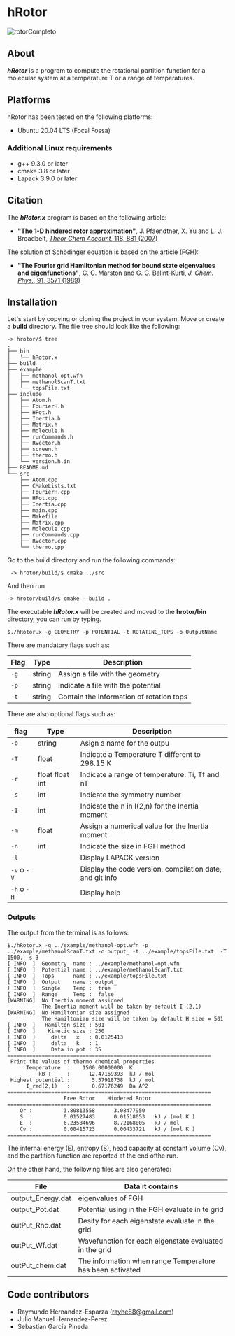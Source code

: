 # hRotor

![rotorCompleto](https://user-images.githubusercontent.com/30420297/155459487-9683adcc-9a37-4995-8d6b-9393bb1dcec1.jpeg)

## About

**_hRotor_** is a program to compute the rotational partition function for a molecular system at a temperature T or a range of temperatures.

## Platforms

hRotor has been tested on the following platforms:

- Ubuntu 20.04 LTS (Focal Fossa)

### Additional Linux requirements

- g++ 9.3.0 or later
- cmake 3.8 or later
- Lapack 3.9.0 or later

## Citation

The **_hRotor.x_** program is based on the following article:

- **"The 1-D hindered rotor approximation"**, J. Pfaendtner, X. Yu and L. J. Broadbelt,
  [*Theor Chem Account*, 118, 881 (2007)](https://doi.org/10.1007/s00214-007-0376-5)

The solution of Schödinger equation is based on the article (FGH):

- **"The Fourier grid Hamiltonian method for bound state eigenvalues and eigenfunctions"**,
  C. C. Marston and G. G. Balint-Kurti,
  [*J. Chem. Phys.*, 91, 3571 (1989)](https://doi.org/10.1063/1.456888)

## Installation

Let's start by copying or cloning the project in your system. Move or create a **build** directory.
The file tree should look like the following:

```
-> hrotor/$ tree
.
├── bin
│   └── hRotor.x
├── build
├── example
│   ├── methanol-opt.wfn
│   ├── methanolScanT.txt
│   └── topsFile.txt
├── include
│   ├── Atom.h
│   ├── FourierH.h
│   ├── HPot.h
│   ├── Inertia.h
│   ├── Matrix.h
│   ├── Molecule.h
│   ├── runCommands.h
│   ├── Rvector.h
│   ├── screen.h
│   ├── thermo.h
│   └── version.h.in
├── README.md
└── src
    ├── Atom.cpp
    ├── CMakeLists.txt
    ├── FourierH.cpp
    ├── HPot.cpp
    ├── Inertia.cpp
    ├── main.cpp
    ├── Makefile
    ├── Matrix.cpp
    ├── Molecule.cpp
    ├── runCommands.cpp
    ├── Rvector.cpp
    └── thermo.cpp

```

Go to the build directory and run the following commands:

```
 -> hrotor/build/$ cmake ../src
```

And then run

```
-> hrotor/build/$ cmake --build .
```

The executable **_hRotor.x_** will be created and moved to the **hrotor/bin** directory, you can run by typing.

```
$./hRotor.x -g GEOMETRY -p POTENTIAL -t ROTATING_TOPS -o OutputName
```

There are mandatory flags such as:

| Flag | Type   | Description                              |
| ---- | ------ | ---------------------------------------- |
| `-g` | string | Assign a file with the geometry          |
| `-p` | string | Indicate a file with the potential       |
| `-t` | string | Contain the information of rotation tops |

There are also optional flags such as:

| flag        | Type            | Description                                              |
| ----------- | --------------- | -------------------------------------------------------- |
| `-o`        | string          | Asign a name for the outpu                               |
| `-T`        | float           | Indicate a Temperature T different to 298.15 K           |
| `-r`        | float float int | Indicate a range of temperature: Ti, Tf and nT           |
| `-s`        | int             | Indicate the symmetry number                             |
| `-I`        | int             | Indicate the n in I(2,n) for the Inertia moment          |
| `-m`        | float           | Assign a numerical value for the Inertia moment          |
| `-n`        | int             | Indicate the size in FGH method                          |
| `-l`        |                 | Display LAPACK version                                   |
| `-v` o `-V` |                 | Display the code version, compilation date, and git info |
| `-h` o `-H` |                 | Display help                                             |

### Outputs

The output from the terminal is as follows:

```
$./hRotor.x -g ../example/methanol-opt.wfn -p ../example/methanolScanT.txt -o output_ -t ../example/topsFile.txt  -T 1500. -s 3
[ INFO  ]  Geometry  name : ../example/methanol-opt.wfn
[ INFO  ]  Potential name : ../example/methanolScanT.txt
[ INFO  ]  Tops      name : ../example/topsFile.txt
[ INFO  ]  Output    name : output_
[ INFO  ]  Single    Temp :  true
[ INFO  ]  Range     Temp :  false
[WARNING]  No Inertia moment assigned
           The Inertia moment will be taken by default I (2,1)
[WARNING]  No Hamiltonian size assigned
           The Hamiltonian size will be taken by default H size = 501
[ INFO  ]   Hamilton size : 501
[ INFO  ]    Kinetic size : 250
[ INFO  ]     delta   x   : 0.0125413
[ INFO  ]     delta   k   : 1
[ INFO  ]     Data in pot : 35
=================================================================
 Print the values of thermo chemical properties
      Temperature  :    1500.00000000  K
          kB T     :      12.47169393  kJ / mol
 Highest potential :       5.57918738  kJ / mol
      I_red(2,1)   :       0.67176249  Da A^2
=================================================================
                  Free Rotor    Hindered Rotor
=================================================================
    Qr :          3.80813558      3.08477950
    S  :          0.01527483      0.01518053   kJ / (mol K )
    E  :          6.23584696      8.72168005   kJ / mol
    Cv :          0.00415723      0.00433721   kJ / (mol K )
=================================================================

```

The internal energy (E), entropy (S), head capacity at constant volume (Cv), and
the partition function are reported at the end ofthe run.

On the other hand, the following files are also generated:

| File              | Data it contains                                          |
| ----------------- | --------------------------------------------------------- |
| output_Energy.dat | eigenvalues of FGH                                        |
| output_Pot.dat    | Potential using in the FGH evaluate in te grid            |
| outPut_Rho.dat    | Desity for each eigenstate evaluate in the grid           |
| outPut_Wf.dat     | Wavefunction for each eigenstate evaluated in the grid    |
| outPut_chem.dat   | The information when range Temperature has been activated |

## Code contributors

- Raymundo Hernandez-Esparza (rayhe88@gmail.com)
- Julio Manuel Hernandez-Perez
- Sebastian García Pineda
